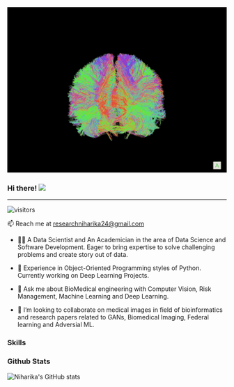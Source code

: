  <img height="380" width="1400" src="https://github.com/niharikatewari/niharikatewari/blob/main/brain.gif" style="max-width: 100%;" data-target="animated-image.originalImage">

### Hi there! <img src="https://camo.githubusercontent.com/fb070d9f71a64edbafed08519130d75e7e0a0a69665d50d94ad095157f702e59/68747470733a2f2f6d656469612e67697068792e636f6d2f6d656469612f6d47634e6a736657416a593541455a4e77362f67697068792e676966" data-canonical-src="https://media.giphy.com/media/mGcNjsfWAjY5AEZNw6/giphy.gif" style="width: 50px; display: inline-block;" data-target="animated-image.originalImage"> 
________________________________________________________________________________________________________________________________________________
 ![visitors](https://visitor-badge.glitch.me/badge?page_id=page.id&left_color=black&right_color=blue) 
 
 📫 Reach me at researchniharika24@gmail.com
 
 
- 👩‍🔬 A Data Scientist and An Academician in the area of Data Science and Software Development. Eager to bring expertise to solve challenging problems and create story out of data.

- 🌱 Experience in Object-Oriented Programming styles of Python. Currently working on Deep Learning Projects. 

- 💬 Ask me about BioMedical engineering with Computer Vision, Risk Management, Machine Learning and Deep Learning.

- 👯 I’m looking to collaborate on medical images in field of bioinformatics and research papers related to GANs, Biomedical Imaging, Federal learning and Adversial ML.

### Skills


### Github Stats

![Niharika's GitHub stats](https://github-readme-stats.vercel.app/api?username=niharikatewari&show_icons=true&theme=radical)



